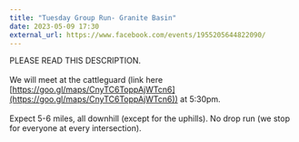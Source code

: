 ```yaml
---
title: "Tuesday Group Run- Granite Basin"
date: 2023-05-09 17:30
external_url: https://www.facebook.com/events/1955205644822090/
---
```

PLEASE READ THIS DESCRIPTION. <br>
  <br>
  We will meet at the cattleguard (link here [https://goo.gl/maps/CnyTC6ToppAjWTcn6](https://goo.gl/maps/CnyTC6ToppAjWTcn6)) at 5&#58;30pm. <br>
  <br>
  Expect 5-6 miles, all downhill (except for the uphills). No drop run (we stop for everyone at every intersection). <br>
  <br>
  <br>
  
